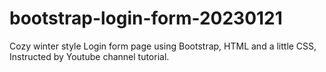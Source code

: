 # bootstrap-login-form-20230121
Cozy winter style Login form page using Bootstrap, HTML and a little CSS, Instructed by Youtube channel tutorial.
